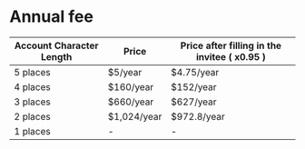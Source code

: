 # Annual fee

| Account Character Length | Price       | Price after filling in the invitee ( x0.95 ) |
| ------------------------ | ----------- | -------------------------------------------- |
| 5 places                 | $5/year     | $4.75/year                                   |
| 4 places                 | $160/year   | $152/year                                    |
| 3 places                 | $660/year   | $627/year                                    |
| 2 places                 | $1,024/year | $972.8/year                                  |
| 1 places                 | -           | -                                            |

#### &#x20;<a href="#guan-li-cao-zuo-fei-yong" id="guan-li-cao-zuo-fei-yong"></a>
